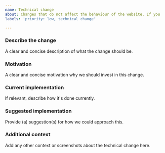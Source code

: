 ```yaml
---
name: Technical change
about: Changes that do not affect the behaviour of the website. If you are not a member of the Technicie, there is a very high chance that you should not use this template
labels: 'priority: low, technical change'

---
```


### Describe the change
A clear and concise description of what the change should be.

### Motivation
A clear and concise motivation why we should invest in this change.

### Current implementation
If relevant, describe how it's done currently.

### Suggested implementation
Provide (a) suggestion(s) for how we could approach this.

### Additional context
Add any other context or screenshots about the technical change here.
